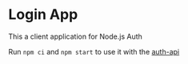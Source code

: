 # Login App
This a client application for Node.js Auth

Run `npm ci` and `npm start` to use it with the [auth-api](https://github.com/leonid-vegera/auth_app)
